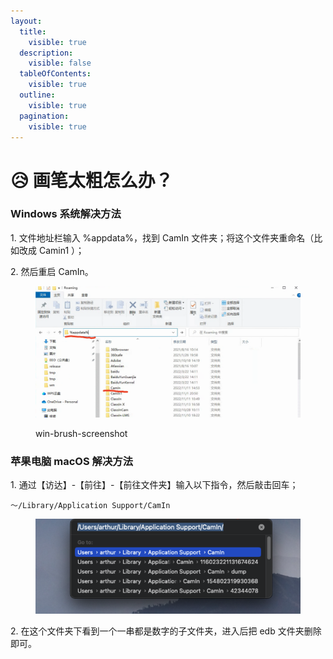 ```yaml
---
layout:
  title:
    visible: true
  description:
    visible: false
  tableOfContents:
    visible: true
  outline:
    visible: true
  pagination:
    visible: true
---
```


# 😥 画笔太粗怎么办？

### **Windows 系统解决方法**

1\. 文件地址栏输入 %appdata%，找到 CamIn 文件夹；将这个文件夹重命名（比如改成 Camin1 ）；

2\. 然后重启 CamIn。

<figure><img src="../.gitbook/assets/image (1) (1) (1) (1) (1) (1).png" alt=""><figcaption><p> win-brush-screenshot</p></figcaption></figure>

### **苹果电脑 macOS 解决方法**

1\. 通过【访达】-【前往】-【前往文件夹】输入以下指令，然后敲击回车；

```
～/Library/Application Support/CamIn
```

<figure><img src="../../.gitbook/assets/image (6).png" alt="mac-brush-screenshot"><figcaption></figcaption></figure>

2\. 在这个文件夹下看到一个一串都是数字的子文件夹，进入后把 edb 文件夹删除即可。

